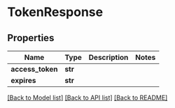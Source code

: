 # TokenResponse

## Properties
Name | Type | Description | Notes
------------ | ------------- | ------------- | -------------
**access_token** | **str** |  | 
**expires** | **str** |  | 

[[Back to Model list]](../README.md#documentation-for-models) [[Back to API list]](../README.md#documentation-for-api-endpoints) [[Back to README]](../README.md)


